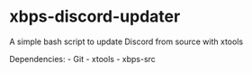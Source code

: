 # xbps-discord-updater
A simple bash script to update Discord from source with xtools

Dependencies: 
              - Git
              - xtools
              - xbps-src
